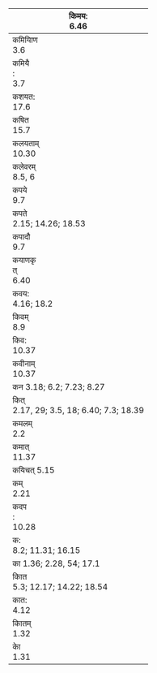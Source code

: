 | किमय:<br>6.46                               |
|---------------------------------------------|
| कमियािण<br>3.6                              |
| कमियै<br>:<br>3.7                           |
| कशयत:<br>17.6                               |
| कषित<br>15.7                                |
| कलयताम्<br>10.30                            |
| कलेवरम्<br>8.5, 6                           |
| कपये<br>9.7                                 |
| कपते<br>2.15; 14.26; 18.53                  |
| कपादौ<br>9.7                                |
| कयाणकृ<br>त्<br>6.40                        |
| कवय:<br>4.16; 18.2                          |
| किवम्<br>8.9                                |
| किव:<br>10.37                               |
| कवीनाम्<br>10.37                            |
| कन 3.18; 6.2; 7.23; 8.27                    |
| कित्<br>2.17, 29; 3.5, 18; 6.40; 7.3; 18.39 |
| कमलम्<br>2.2                                |
| कमात्<br>11.37                              |
| कयिचत् 5.15                                 |
| कम्<br>2.21                                 |
| कदप<br>:<br>10.28                           |
| क:<br>8.2; 11.31; 16.15                     |
| का 1.36; 2.28, 54; 17.1                     |
| काित<br>5.3; 12.17; 14.22; 18.54            |
| कात:<br>4.12                                |
| काितम्<br>1.32                              |
| काे<br>1.31                                 |
